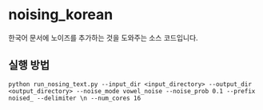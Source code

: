 # noising_korean
한국어 문서에 노이즈를 추가하는 것을 도와주는 소스 코드입니다.

## 실행 방법
```
python run_nosing_text.py --input_dir <input_directory> --output_dir <output_directory> --noise_mode vowel_noise --noise_prob 0.1 --prefix noised_ --delimiter \n --num_cores 16
```

